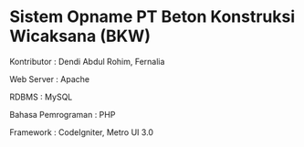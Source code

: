 # Sistem Opname PT Beton Konstruksi Wicaksana (BKW) 

Kontributor : Dendi Abdul Rohim, Fernalia

Web Server          : Apache

RDBMS               : MySQL

Bahasa Pemrograman  : PHP

Framework           : CodeIgniter, Metro UI 3.0
                      
